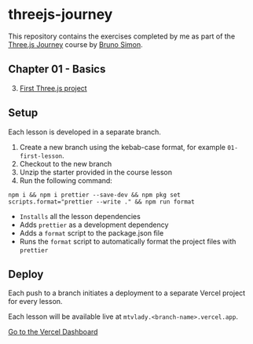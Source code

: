 # threejs-journey

This repository contains the exercises completed by me as part of the [Three.js Journey](https://threejs-journey.com) course by [Bruno Simon](https://bruno-simon.com).

## Chapter 01 - Basics

3. [First Three.js project](https://03-first-threejs-project-l909tkwyc.vercel.app)

## Setup

Each lesson is developed in a separate branch.
1. Create a new branch using the kebab-case format, for example `01-first-lesson`.
2. Checkout to the new branch
3. Unzip the starter provided in the course lesson
4. Run the following command:
```
npm i && npm i prettier --save-dev && npm pkg set scripts.format="prettier --write ." && npm run format
```
- `Installs` all the lesson dependencies
- Adds `prettier` as a development dependency
- Adds a `format` script to the package.json file
- Runs the `format` script to automatically format the project files with `prettier`

## Deploy

Each push to a branch initiates a deployment to a separate Vercel project for every lesson.

Each lesson will be available live at `mtvlady.<branch-name>.vercel.app`.

[Go to the Vercel Dashboard](https://vercel.com/login?next=%2Fdammafras-projects)
